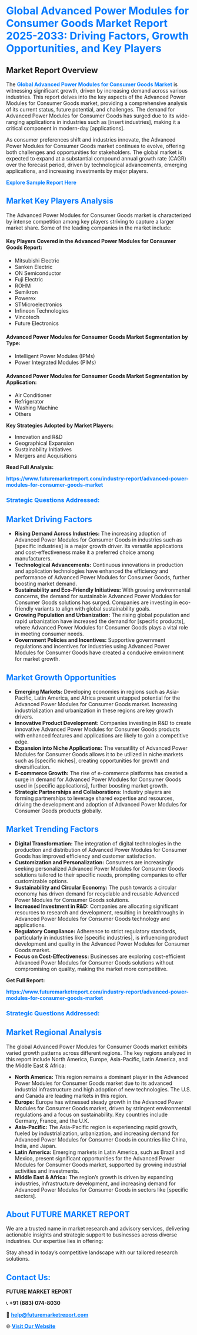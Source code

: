 <h1 style="color: #007BFF;">Global Advanced Power Modules for Consumer Goods Market Report 2025-2033: Driving Factors, Growth Opportunities, and Key Players</h1>

<section id="overview">
<h2>Market Report Overview</h2>
<p>The <a href="https://www.futuremarketreport.com/industry-report/advanced-power-modules-for-consumer-goods-market" style="color: #007BFF; text-decoration: none;"><strong>Global Advanced Power Modules for Consumer Goods Market</strong></a> is witnessing significant growth, driven by increasing demand across various industries. This report delves into the key aspects of the Advanced Power Modules for Consumer Goods market, providing a comprehensive analysis of its current status, future potential, and challenges. The demand for Advanced Power Modules for Consumer Goods has surged due to its wide-ranging applications in industries such as [insert industries], making it a critical component in modern-day [applications].</p>
<p>As consumer preferences shift and industries innovate, the Advanced Power Modules for Consumer Goods market continues to evolve, offering both challenges and opportunities for stakeholders. The global market is expected to expand at a substantial compound annual growth rate (CAGR) over the forecast period, driven by technological advancements, emerging applications, and increasing investments by major players.</p>
</section>

<section id="overview">
<p><a href="https://www.futuremarketreport.com/request-sample/reportId=75058" style="color: #007BFF; text-decoration: none;"><strong>Explore Sample Report Here</strong></a></p>
</section>

<section id="key-players">
<h2 style="color: #007BFF;">Market Key Players Analysis</h2>
<p>The Advanced Power Modules for Consumer Goods market is characterized by intense competition among key players striving to capture a larger market share. Some of the leading companies in the market include:</p>
<h4>Key Players Covered in the Advanced Power Modules for Consumer Goods Report:</h4>
<ul><li>Mitsubishi Electric</li><li>Sanken Electric</li><li>ON Semiconductor</li><li>Fuji Electric</li><li>ROHM</li><li>Semikron</li><li>Powerex</li><li>STMicroelectronics</li><li>Infineon Technologies</li><li>Vincotech</li><li>Future Electronics</li></ul>
<h4>Advanced Power Modules for Consumer Goods Market Segmentation by Type:</h4>
<ul><li>Intelligent Power Modules (IPMs)</li><li>Power Integrated Modules (PIMs)</li></ul>

<h4>Advanced Power Modules for Consumer Goods Market Segmentation by Application:</h4>
<ul><li>Air Conditioner</li><li>Refrigerator</li><li>Washing Machine</li><li>Others</li></ul>
<p><strong>Key Strategies Adopted by Market Players:</strong></p>
<ul>
<li>Innovation and R&D</li>
<li>Geographical Expansion</li>
<li>Sustainability Initiatives</li>
<li>Mergers and Acquisitions</li>
</ul>
</section>

<section>
<p><strong>Read Full Analysis: </strong></p><a href="https://www.futuremarketreport.com/industry-report/advanced-power-modules-for-consumer-goods-market" style="color: #007BFF; text-decoration: none;"><strong>https://www.futuremarketreport.com/industry-report/advanced-power-modules-for-consumer-goods-market</strong></a>
<h3 style="color: #007BFF;">Strategic Questions Addressed:</h3>
</section>

<section id="driving-factors">
<h2 style="color: #007BFF;">Market Driving Factors</h2>
<ul>
<li><strong>Rising Demand Across Industries:</strong> The increasing adoption of Advanced Power Modules for Consumer Goods in industries such as [specific industries] is a major growth driver. Its versatile applications and cost-effectiveness make it a preferred choice among manufacturers.</li>
<li><strong>Technological Advancements:</strong> Continuous innovations in production and application technologies have enhanced the efficiency and performance of Advanced Power Modules for Consumer Goods, further boosting market demand.</li>
<li><strong>Sustainability and Eco-Friendly Initiatives:</strong> With growing environmental concerns, the demand for sustainable Advanced Power Modules for Consumer Goods solutions has surged. Companies are investing in eco-friendly variants to align with global sustainability goals.</li>
<li><strong>Growing Population and Urbanization:</strong> The rising global population and rapid urbanization have increased the demand for [specific products], where Advanced Power Modules for Consumer Goods plays a vital role in meeting consumer needs.</li>
<li><strong>Government Policies and Incentives:</strong> Supportive government regulations and incentives for industries using Advanced Power Modules for Consumer Goods have created a conducive environment for market growth.</li>
</ul>
</section>

<section id="growth-opportunities">
<h2 style="color: #007BFF;">Market Growth Opportunities</h2>
<ul>
<li><strong>Emerging Markets:</strong> Developing economies in regions such as Asia-Pacific, Latin America, and Africa present untapped potential for the Advanced Power Modules for Consumer Goods market. Increasing industrialization and urbanization in these regions are key growth drivers.</li>
<li><strong>Innovative Product Development:</strong> Companies investing in R&D to create innovative Advanced Power Modules for Consumer Goods products with enhanced features and applications are likely to gain a competitive edge.</li>
<li><strong>Expansion into Niche Applications:</strong> The versatility of Advanced Power Modules for Consumer Goods allows it to be utilized in niche markets such as [specific niches], creating opportunities for growth and diversification.</li>
<li><strong>E-commerce Growth:</strong> The rise of e-commerce platforms has created a surge in demand for Advanced Power Modules for Consumer Goods used in [specific applications], further boosting market growth.</li>
<li><strong>Strategic Partnerships and Collaborations:</strong> Industry players are forming partnerships to leverage shared expertise and resources, driving the development and adoption of Advanced Power Modules for Consumer Goods products globally.</li>
</ul>
</section>

<section id="trending-factors">
<h2 style="color: #007BFF;">Market Trending Factors</h2>
<ul>
<li><strong>Digital Transformation:</strong> The integration of digital technologies in the production and distribution of Advanced Power Modules for Consumer Goods has improved efficiency and customer satisfaction.</li>
<li><strong>Customization and Personalization:</strong> Consumers are increasingly seeking personalized Advanced Power Modules for Consumer Goods solutions tailored to their specific needs, prompting companies to offer customizable options.</li>
<li><strong>Sustainability and Circular Economy:</strong> The push towards a circular economy has driven demand for recyclable and reusable Advanced Power Modules for Consumer Goods solutions.</li>
<li><strong>Increased Investment in R&D:</strong> Companies are allocating significant resources to research and development, resulting in breakthroughs in Advanced Power Modules for Consumer Goods technology and applications.</li>
<li><strong>Regulatory Compliance:</strong> Adherence to strict regulatory standards, particularly in industries like [specific industries], is influencing product development and quality in the Advanced Power Modules for Consumer Goods market.</li>
<li><strong>Focus on Cost-Effectiveness:</strong> Businesses are exploring cost-efficient Advanced Power Modules for Consumer Goods solutions without compromising on quality, making the market more competitive.</li>
</ul>
</section>

<section>
<p><strong>Get Full Report: </strong></p><a href="https://www.futuremarketreport.com/industry-report/advanced-power-modules-for-consumer-goods-market" style="color: #007BFF; text-decoration: none;"><strong>https://www.futuremarketreport.com/industry-report/advanced-power-modules-for-consumer-goods-market</strong></a>
<h3 style="color: #007BFF;">Strategic Questions Addressed:</h3>
</section>


<section id="regional-analysis">
<h2 style="color: #007BFF;">Market Regional Analysis</h2>
<p>The global Advanced Power Modules for Consumer Goods market exhibits varied growth patterns across different regions. The key regions analyzed in this report include North America, Europe, Asia-Pacific, Latin America, and the Middle East & Africa:</p>
<ul>
<li><strong>North America:</strong> This region remains a dominant player in the Advanced Power Modules for Consumer Goods market due to its advanced industrial infrastructure and high adoption of new technologies. The U.S. and Canada are leading markets in this region.</li>
<li><strong>Europe:</strong> Europe has witnessed steady growth in the Advanced Power Modules for Consumer Goods market, driven by stringent environmental regulations and a focus on sustainability. Key countries include Germany, France, and the U.K.</li>
<li><strong>Asia-Pacific:</strong> The Asia-Pacific region is experiencing rapid growth, fueled by industrialization, urbanization, and increasing demand for Advanced Power Modules for Consumer Goods in countries like China, India, and Japan.</li>
<li><strong>Latin America:</strong> Emerging markets in Latin America, such as Brazil and Mexico, present significant opportunities for the Advanced Power Modules for Consumer Goods market, supported by growing industrial activities and investments.</li>
<li><strong>Middle East & Africa:</strong> The region’s growth is driven by expanding industries, infrastructure development, and increasing demand for Advanced Power Modules for Consumer Goods in sectors like [specific sectors].</li>
</ul>
</section>

<footer>
<h2 style="color: #007BFF;">About FUTURE MARKET REPORT</h2>
<p>We are a trusted name in market research and advisory services, delivering actionable insights and strategic support to businesses across diverse industries. Our expertise lies in offering:</p>

<p>Stay ahead in today’s competitive landscape with our tailored research solutions.</p>

<h2 style="color: #007BFF;">Contact Us:</h2>
<p><strong>FUTURE MARKET REPORT</strong></p>
<p>📞 <strong>+91 (883) 074-8030</strong></p>
<p>📧 <strong><a href="mailto:help@futuremarketreport.com" style="color: #007BFF;">help@futuremarketreport.com</a></strong></p>
<p>🌐 <strong><a href="https://www.futuremarketreport.com/" style="color: #007BFF;">Visit Our Website</a></strong></p>
</footer>